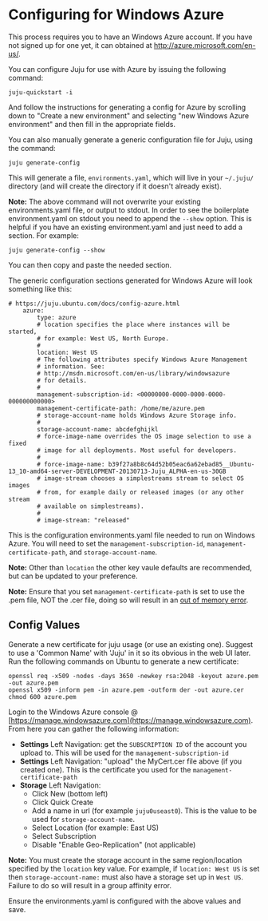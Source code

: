 # Configuring for Windows Azure

This process requires you to have an Windows Azure account. If you have not
signed up for one yet, it can obtained at http://azure.microsoft.com/en-us/.

You can configure Juju for use with Azure by issuing the following command:

    juju-quickstart -i

And follow the instructions for generating a config for Azure by scrolling down
to "Create a new environment" and selecting "new Windows Azure environment" and
then fill in the appropriate fields.

You can also manually generate a generic configuration file for Juju, using the
command:

    juju generate-config

This will generate a file, `environments.yaml`, which will live in your
`~/.juju/` directory (and will create the directory if it doesn't already
exist).

**Note:** The above command will not overwrite your existing environments.yaml
file, or output to stdout. In order to see the boilerplate environment.yaml on
stdout you need to append the `--show` option. This is helpful if you have an
existing environment.yaml and just need to add a section. For example:

    juju generate-config --show

You can then copy and paste the needed section.

The generic configuration sections generated for Windows Azure will look
something like this:

    # https://juju.ubuntu.com/docs/config-azure.html
        azure:
            type: azure
            # location specifies the place where instances will be started,
            # for example: West US, North Europe.
            #
            location: West US
            # The following attributes specify Windows Azure Management
            # information. See:
            # http://msdn.microsoft.com/en-us/library/windowsazure
            # for details.
            #
            management-subscription-id: <00000000-0000-0000-0000-000000000000>
            management-certificate-path: /home/me/azure.pem
            # storage-account-name holds Windows Azure Storage info.
            #
            storage-account-name: abcdefghijkl
            # force-image-name overrides the OS image selection to use a fixed
            # image for all deployments. Most useful for developers.
            #
            # force-image-name: b39f27a8b8c64d52b05eac6a62ebad85__Ubuntu-13_10-amd64-server-DEVELOPMENT-20130713-Juju_ALPHA-en-us-30GB
            # image-stream chooses a simplestreams stream to select OS images
            # from, for example daily or released images (or any other stream
            # available on simplestreams).
            #
            # image-stream: "released"

This is the configuration environments.yaml file needed to run on Windows Azure.
You will need to set the `management-subscription-id`,
`management-certificate-path`, and `storage-account-name`.

**Note:** Other than `location` the other key vaule defaults are recommended,
but can be updated to your preference.

**Note:** Ensure that you set `management-certificate-path` is set to use the
.pem file, NOT the .cer file, doing so will result in an
[out of memory error](https://bugs.launchpad.net/ubuntu/+source/juju-core/+bug/1250007).

## Config Values

Generate a new certificate for juju usage (or use an existing one). Suggest to
use a 'Common Name' with 'Juju' in it so its obvious in the web UI later. Run
the following commands on Ubuntu to generate a new certificate:

    openssl req -x509 -nodes -days 3650 -newkey rsa:2048 -keyout azure.pem -out azure.pem
    openssl x509 -inform pem -in azure.pem -outform der -out azure.cer
    chmod 600 azure.pem

Login to the Windows Azure console @
[https://manage.windowsazure.com](https://manage.windowsazure.com). From here
you can gather the following information:

- **Settings** Left Navigation: get the `SUBSCRIPTION ID` of the account you upload to. This will be used for the `management-subscription-id`
- **Settings** Left Navigation: "upload" the MyCert.cer file above (if you created one). This is the certificate you used for the `management-certificate-path`
- **Storage** Left Navigation:
  - Click New (bottom left)
  - Click Quick Create
  - Add a name in url (for example `juju0useast0`). This is the value to be used for `storage-account-name`.
  - Select Location (for example: East US)
  - Select Subscription
  - Disable "Enable Geo-Replication" (not applicable)

**Note:** You must create the storage account in the same region/location
specified by the `location` key value. For example, if `location: West US` is
set then `storage-account-name:` must also have a storage set up in `West US`.
Failure to do so will result in a group affinity error.

Ensure the environments.yaml is configured with the above values and save.
